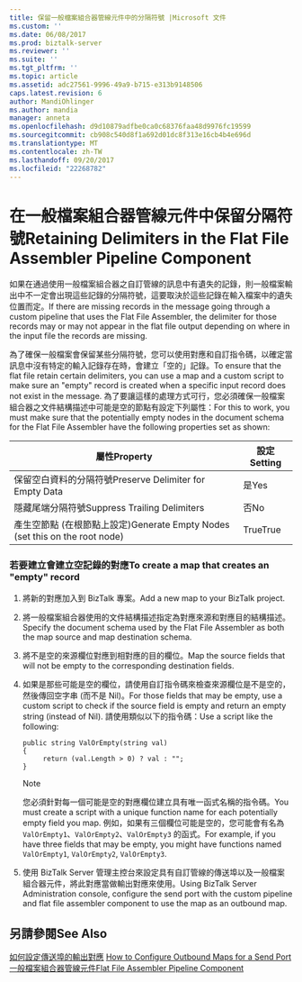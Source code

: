 ```yaml
---
title: 保留一般檔案組合器管線元件中的分隔符號 |Microsoft 文件
ms.custom: ''
ms.date: 06/08/2017
ms.prod: biztalk-server
ms.reviewer: ''
ms.suite: ''
ms.tgt_pltfrm: ''
ms.topic: article
ms.assetid: adc27561-9996-49a9-b715-e313b9148506
caps.latest.revision: 6
author: MandiOhlinger
ms.author: mandia
manager: anneta
ms.openlocfilehash: d9d10879adfbe0ca0c68376faa48d9976fc19599
ms.sourcegitcommit: cb908c540d8f1a692d01dc8f313e16cb4b4e696d
ms.translationtype: MT
ms.contentlocale: zh-TW
ms.lasthandoff: 09/20/2017
ms.locfileid: "22268782"
---
```

# <a name="retaining-delimiters-in-the-flat-file-assembler-pipeline-component"></a><span data-ttu-id="8f072-102">在一般檔案組合器管線元件中保留分隔符號</span><span class="sxs-lookup"><span data-stu-id="8f072-102">Retaining Delimiters in the Flat File Assembler Pipeline Component</span></span>
<span data-ttu-id="8f072-103">如果在通過使用一般檔案組合器之自訂管線的訊息中有遺失的記錄，則一般檔案輸出中不一定會出現這些記錄的分隔符號，這要取決於這些記錄在輸入檔案中的遺失位置而定。</span><span class="sxs-lookup"><span data-stu-id="8f072-103">If there are missing records in the message going through a custom pipeline that uses the Flat File Assembler, the delimiter for those records may or may not appear in the flat file output depending on where in the input file the records are missing.</span></span>  
  
 <span data-ttu-id="8f072-104">為了確保一般檔案會保留某些分隔符號，您可以使用對應和自訂指令碼，以確定當訊息中沒有特定的輸入記錄存在時，會建立「空的」記錄。</span><span class="sxs-lookup"><span data-stu-id="8f072-104">To ensure that the flat file retain certain delimiters, you can use a map and a custom script to make sure an "empty" record is created when a specific input record does not exist in the message.</span></span> <span data-ttu-id="8f072-105">為了要讓這樣的處理方式可行，您必須確保一般檔案組合器之文件結構描述中可能是空的節點有設定下列屬性：</span><span class="sxs-lookup"><span data-stu-id="8f072-105">For this to work, you must make sure that the potentially empty nodes in the document schema for the Flat File Assembler have the following properties set as shown:</span></span>  
  
|<span data-ttu-id="8f072-106">屬性</span><span class="sxs-lookup"><span data-stu-id="8f072-106">Property</span></span>|<span data-ttu-id="8f072-107">設定</span><span class="sxs-lookup"><span data-stu-id="8f072-107">Setting</span></span>|  
|--------------|-------------|  
|<span data-ttu-id="8f072-108">保留空白資料的分隔符號</span><span class="sxs-lookup"><span data-stu-id="8f072-108">Preserve Delimiter for Empty Data</span></span>|<span data-ttu-id="8f072-109">是</span><span class="sxs-lookup"><span data-stu-id="8f072-109">Yes</span></span>|  
|<span data-ttu-id="8f072-110">隱藏尾端分隔符號</span><span class="sxs-lookup"><span data-stu-id="8f072-110">Suppress Trailing Delimiters</span></span>|<span data-ttu-id="8f072-111">否</span><span class="sxs-lookup"><span data-stu-id="8f072-111">No</span></span>|  
|<span data-ttu-id="8f072-112">產生空節點 (在根節點上設定)</span><span class="sxs-lookup"><span data-stu-id="8f072-112">Generate Empty Nodes (set this on the root node)</span></span>|<span data-ttu-id="8f072-113">True</span><span class="sxs-lookup"><span data-stu-id="8f072-113">True</span></span>|  
  
### <a name="to-create-a-map-that-creates-an-empty-record"></a><span data-ttu-id="8f072-114">若要建立會建立空記錄的對應</span><span class="sxs-lookup"><span data-stu-id="8f072-114">To create a map that creates an "empty" record</span></span>  
  
1.  <span data-ttu-id="8f072-115">將新的對應加入到 BizTalk 專案。</span><span class="sxs-lookup"><span data-stu-id="8f072-115">Add a new map to your BizTalk project.</span></span>  
  
2.  <span data-ttu-id="8f072-116">將一般檔案組合器使用的文件結構描述指定為對應來源和對應目的結構描述。</span><span class="sxs-lookup"><span data-stu-id="8f072-116">Specify the document schema used by the Flat File Assembler as both the map source and map destination schema.</span></span>  
  
3.  <span data-ttu-id="8f072-117">將不是空的來源欄位對應到相對應的目的欄位。</span><span class="sxs-lookup"><span data-stu-id="8f072-117">Map the source fields that will not be empty to the corresponding destination fields.</span></span>  
  
4.  <span data-ttu-id="8f072-118">如果是那些可能是空的欄位，請使用自訂指令碼來檢查來源欄位是不是空的，然後傳回空字串 (而不是 Nil)。</span><span class="sxs-lookup"><span data-stu-id="8f072-118">For those fields that may be empty, use a custom script to check if the source field is empty and return an empty string (instead of Nil).</span></span> <span data-ttu-id="8f072-119">請使用類似以下的指令碼：</span><span class="sxs-lookup"><span data-stu-id="8f072-119">Use a script like the following:</span></span>  
  
    ```  
    public string ValOrEmpty(string val)  
    {  
         return (val.Length > 0) ? val : "";  
    }  
    ```  
  
    > [!NOTE]
    >  <span data-ttu-id="8f072-120">您必須針對每一個可能是空的對應欄位建立具有唯一函式名稱的指令碼。</span><span class="sxs-lookup"><span data-stu-id="8f072-120">You must create a script with a unique function name for each potentially empty field you map.</span></span> <span data-ttu-id="8f072-121">例如，如果有三個欄位可能是空的，您可能會有名為 `ValOrEmpty1`、`ValOrEmpty2`、`ValOrEmpty3` 的函式。</span><span class="sxs-lookup"><span data-stu-id="8f072-121">For example, if you have three fields that may be empty, you might have functions named `ValOrEmpty1`, `ValOrEmpty2`, `ValOrEmpty3`.</span></span>  
  
5.  <span data-ttu-id="8f072-122">使用 BizTalk Server 管理主控台來設定具有自訂管線的傳送埠以及一般檔案組合器元件，將此對應當做輸出對應來使用。</span><span class="sxs-lookup"><span data-stu-id="8f072-122">Using BizTalk Server Administration console, configure the send port with the custom pipeline and flat file assembler component to use the map as an outbound map.</span></span>  
  
## <a name="see-also"></a><span data-ttu-id="8f072-123">另請參閱</span><span class="sxs-lookup"><span data-stu-id="8f072-123">See Also</span></span>  
 <span data-ttu-id="8f072-124">[如何設定傳送埠的輸出對應](../core/how-to-configure-outbound-maps-for-a-send-port.md) </span><span class="sxs-lookup"><span data-stu-id="8f072-124">[How to Configure Outbound Maps for a Send Port](../core/how-to-configure-outbound-maps-for-a-send-port.md) </span></span>  
 [<span data-ttu-id="8f072-125">一般檔案組合器管線元件</span><span class="sxs-lookup"><span data-stu-id="8f072-125">Flat File Assembler Pipeline Component</span></span>](../core/flat-file-assembler-pipeline-component.md)
